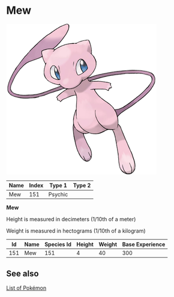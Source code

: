 # Mew


![Mew](images/151.png)

| **Name** | **Index** | **Type 1** | **Type 2** |
|----|----|----|----|
| Mew | 151 | Psychic  |  |

**Mew** 


Height is measured in decimeters (1/10th of a meter)

Weight is measured in hectograms (1/10th of a kilogram)

| **Id** | **Name** | **Species Id** | **Height** | **Weight** | **Base Experience** |
|--------|----------|----------------|------------|------------|---------------------|
| 151 | Mew | 151 | 4 | 40 | 300 |


## See also

[List of Pokémon](../pokemon.md)
